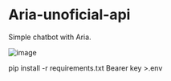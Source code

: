 # Aria-unoficial-api
Simple chatbot with Aria.

![image](https://github.com/machitoX/Aria-unoficial-api/assets/143853481/35386ce9-4e99-4384-8d9e-34ec8de4af46)


pip install -r requirements.txt
Bearer key >.env
